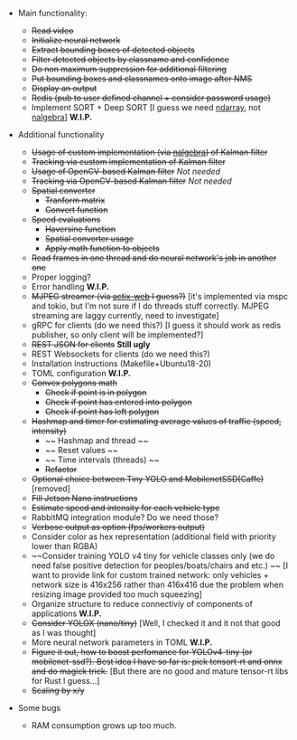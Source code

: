 * Main functionality:
    * ~~Read video~~
    * ~~Initialize neural network~~
    * ~~Extract bounding boxes of detected objects~~
    * ~~Filter detected objects by classname and confidence~~
    * ~~Do non maximum suppression for additional filtering~~
    * ~~Put bounding boxes and classnames onto image after NMS~~
    * ~~Display an output~~
    * ~~Redis (pub to user defined channel + consider password usage)~~
    * Implement SORT + Deep SORT [I guess we need [ndarray](https://github.com/rust-ndarray/ndarray), not [nalgebra](https://github.com/dimforge/nalgebra)] __W.I.P.__
  
* Additional functionality
    * ~~Usage of custom implementation (via [nalgebra](https://github.com/dimforge/nalgebra)) of Kalman filter~~
    * ~~Tracking via custom implementation of Kalman filter~~
    * ~~Usage of OpenCV-based Kalman filter~~ *Not needed*
    * ~~Tracking via OpenCV-based Kalman filter~~ *Not needed*
    * ~~Spatial converter~~
        * ~~Tranform matrix~~
        * ~~Convert function~~
    * ~~Speed evaluations~~
        * ~~Haversine function~~
        * ~~Spatial converter usage~~
        * ~~Apply math function to objects~~
    * ~~Read frames in one thread and do neural network's job in another one~~
    * Proper logging?
    * Error handling __W.I.P.__
    * ~~MJPEG streamer (via [actix-web](https://github.com/actix/actix-web#actix-web) I guess?)~~ [it's implemented via mspc and tokio, but I'm not sure if I do threads stuff correctly. MJPEG streaming are laggy currently, need to investigate]
    * gRPC for clients (do we need this?) [I guess it should work as redis publisher, so only client will be implemented?]
    * ~~REST JSON for clients~~ __Still ugly__ 
    * REST Websockets for clients (do we need this?)
    * Installation instructions (Makefile+Ubuntu18-20)
    * TOML configuration __W.I.P.__
    * ~~Convex polygons math~~
        * ~~Check if point is in polygon~~
        * ~~Check if point has entered into polygon~~
        * ~~Check if point has left polygon~~
    * ~~Hashmap and timer for estimating average values of traffic (speed, intensity)~~
        * ~~ Hashmap and thread ~~
        * ~~ Reset values ~~
        * ~~ Time intervals (threads) ~~
        * ~~Refactor~~
    * ~~Optional choice between Tiny YOLO and MobilenetSSD(Caffe)~~[removed]
    * ~~Fill Jetson Nano instructions~~
    * ~~Estimate speed and intensity for each vehicle type~~
    * RabbitMQ integration module? Do we need those?
    * ~~Verbose output as option (fps/workers output)~~
    * Consider color as hex representation (additional field with priority lower than RGBA)
    * ~~Consider training YOLO v4 tiny for vehicle classes only (we do need false positive detection for peoples/boats/chairs and etc.) ~~ [I want to provide link for custom trained network: only vehicles + network size is 416x256 rather than 416x416 due the problem when resizing image provided too much squeezing]
    * Organize structure to reduce connectiviy of components of applications __W.I.P.__
    * ~~Consider YOLOX (nano/tiny)~~ [Well, I checked it and it not that good as I was thought]
    * More neural network parameters in TOML __W.I.P.__
    * ~~Figure it out, how to boost perfomance for YOLOv4-tiny (or mobilenet-ssd?). Best idea I have so far is: pick tensort-rt and onnx and do magick trick.~~ [But there are no good and mature tensor-rt libs for Rust I guess...]
    * ~~Scaling by x/y~~
    

* Some bugs
    * RAM consumption grows up too much.